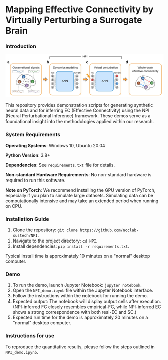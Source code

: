 # Mapping Effective Connectivity by Virtually Perturbing a Surrogate Brain

### Introduction

<img src=".\img\NPI_framework.jpg" alt="NPI_framework" style="zoom:80%;" />

This repository provides demonstration scripts for generating synthetic neural data and for inferring EC (Effective Connectivity) using the NPI (Neural Perturbational Inference) framework. These demos serve as a foundational insight into the methodologies applied within our research.

### System Requirements

**Operating Systems**: Windows 10, Ubuntu 20.04

**Python Version**: 3.8+

**Dependencies**: See `requirements.txt` file for details.

**Non-standard Hardware Requirements**: No non-standard hardware is required to run this software.

**Note on PyTorch**: We recommend installing the GPU version of PyTorch, especially if you plan to simulate large datasets. Simulating data can be computationally intensive and may take an extended period when running on CPU.

### Installation Guide

1. Clone the repository: `git clone https://github.com/ncclab-sustech/NPI`.
2. Navigate to the project directory: `cd NPI`.
3. Install dependencies: `pip install -r requirements.txt`.

Typical install time is approximately 10 minutes on a "normal" desktop computer.

### Demo

1. To run the demo, launch Jupyter Notebook: `jupyter notebook`.
2. Open the `NPI_demo.ipynb` file within the Jupyter Notebook interface.
3. Follow the instructions within the notebook for running the demo.
4. Expected output: The notebook will display output cells after execution. (NPI-inferred FC closely resembles empirical-FC, while NPI-inferred EC shows a strong correspondence with both real-EC and SC.)
5. Expected run time for the demo is approximately 20 minutes on a "normal" desktop computer.

### **Instructions for use**

To reproduce the quantitative results, please follow the steps outlined in `NPI_demo.ipynb`.